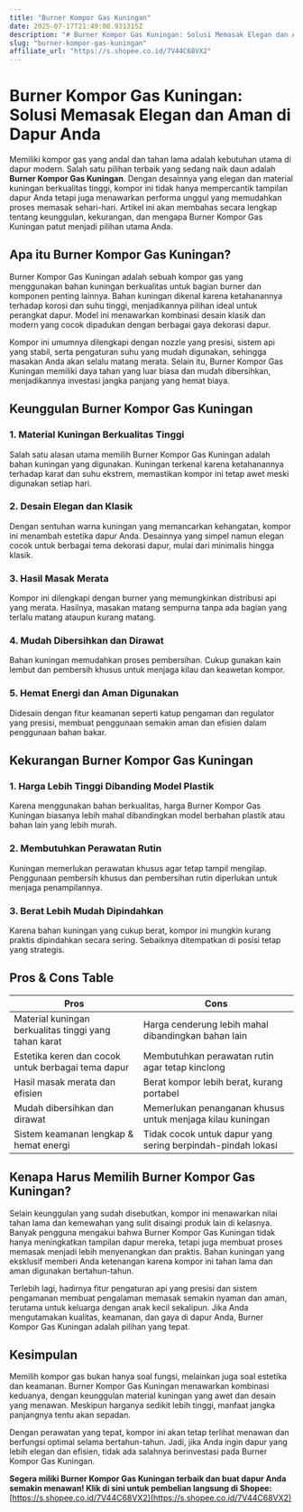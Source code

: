 ```yaml
---
title: "Burner Kompor Gas Kuningan"
date: 2025-07-17T21:49:08.931315Z
description: "# Burner Kompor Gas Kuningan: Solusi Memasak Elegan dan Aman di Dapur Anda..."
slug: "burner-kompor-gas-kuningan"
affiliate_url: "https://s.shopee.co.id/7V44C68VX2"
---
```

# Burner Kompor Gas Kuningan: Solusi Memasak Elegan dan Aman di Dapur Anda

Memiliki kompor gas yang andal dan tahan lama adalah kebutuhan utama di dapur modern. Salah satu pilihan terbaik yang sedang naik daun adalah **Burner Kompor Gas Kuningan**. Dengan desainnya yang elegan dan material kuningan berkualitas tinggi, kompor ini tidak hanya mempercantik tampilan dapur Anda tetapi juga menawarkan performa unggul yang memudahkan proses memasak sehari-hari. Artikel ini akan membahas secara lengkap tentang keunggulan, kekurangan, dan mengapa Burner Kompor Gas Kuningan patut menjadi pilihan utama Anda.

## Apa itu Burner Kompor Gas Kuningan?

Burner Kompor Gas Kuningan adalah sebuah kompor gas yang menggunakan bahan kuningan berkualitas untuk bagian burner dan komponen penting lainnya. Bahan kuningan dikenal karena ketahanannya terhadap korosi dan suhu tinggi, menjadikannya pilihan ideal untuk perangkat dapur. Model ini menawarkan kombinasi desain klasik dan modern yang cocok dipadukan dengan berbagai gaya dekorasi dapur.

Kompor ini umumnya dilengkapi dengan nozzle yang presisi, sistem api yang stabil, serta pengaturan suhu yang mudah digunakan, sehingga masakan Anda akan selalu matang merata. Selain itu, Burner Kompor Gas Kuningan memiliki daya tahan yang luar biasa dan mudah dibersihkan, menjadikannya investasi jangka panjang yang hemat biaya.

## Keunggulan Burner Kompor Gas Kuningan

### 1. Material Kuningan Berkualitas Tinggi

Salah satu alasan utama memilih Burner Kompor Gas Kuningan adalah bahan kuningan yang digunakan. Kuningan terkenal karena ketahanannya terhadap karat dan suhu ekstrem, memastikan kompor ini tetap awet meski digunakan setiap hari.

### 2. Desain Elegan dan Klasik

Dengan sentuhan warna kuningan yang memancarkan kehangatan, kompor ini menambah estetika dapur Anda. Desainnya yang simpel namun elegan cocok untuk berbagai tema dekorasi dapur, mulai dari minimalis hingga klasik.

### 3. Hasil Masak Merata

Kompor ini dilengkapi dengan burner yang memungkinkan distribusi api yang merata. Hasilnya, masakan matang sempurna tanpa ada bagian yang terlalu matang ataupun kurang matang.

### 4. Mudah Dibersihkan dan Dirawat

Bahan kuningan memudahkan proses pembersihan. Cukup gunakan kain lembut dan pembersih khusus untuk menjaga kilau dan keawetan kompor.

### 5. Hemat Energi dan Aman Digunakan

Didesain dengan fitur keamanan seperti katup pengaman dan regulator yang presisi, membuat penggunaan semakin aman dan efisien dalam penggunaan bahan bakar.

## Kekurangan Burner Kompor Gas Kuningan

### 1. Harga Lebih Tinggi Dibanding Model Plastik

Karena menggunakan bahan berkualitas, harga Burner Kompor Gas Kuningan biasanya lebih mahal dibandingkan model berbahan plastik atau bahan lain yang lebih murah.

### 2. Membutuhkan Perawatan Rutin

Kuningan memerlukan perawatan khusus agar tetap tampil mengilap. Penggunaan pembersih khusus dan pembersihan rutin diperlukan untuk menjaga penampilannya.

### 3. Berat Lebih Mudah Dipindahkan

Karena bahan kuningan yang cukup berat, kompor ini mungkin kurang praktis dipindahkan secara sering. Sebaiknya ditempatkan di posisi tetap yang strategis.

## Pros & Cons Table

| Pros | Cons |
| -------- | -------- |
| Material kuningan berkualitas tinggi yang tahan karat | Harga cenderung lebih mahal dibandingkan bahan lain |
| Estetika keren dan cocok untuk berbagai tema dapur | Membutuhkan perawatan rutin agar tetap kinclong |
| Hasil masak merata dan efisien | Berat kompor lebih berat, kurang portabel |
| Mudah dibersihkan dan dirawat | Memerlukan penanganan khusus untuk menjaga kilau kuningan |
| Sistem keamanan lengkap & hemat energi | Tidak cocok untuk dapur yang sering berpindah-pindah lokasi |

## Kenapa Harus Memilih Burner Kompor Gas Kuningan?

Selain keunggulan yang sudah disebutkan, kompor ini menawarkan nilai tahan lama dan kemewahan yang sulit disaingi produk lain di kelasnya. Banyak pengguna mengakui bahwa Burner Kompor Gas Kuningan tidak hanya meningkatkan tampilan dapur mereka, tetapi juga membuat proses memasak menjadi lebih menyenangkan dan praktis. Bahan kuningan yang eksklusif memberi Anda ketenangan karena kompor ini tahan lama dan aman digunakan bertahun-tahun.

Terlebih lagi, hadirnya fitur pengaturan api yang presisi dan sistem pengamanan membuat pengalaman memasak semakin nyaman dan aman, terutama untuk keluarga dengan anak kecil sekalipun. Jika Anda mengutamakan kualitas, keamanan, dan gaya di dapur Anda, Burner Kompor Gas Kuningan adalah pilihan yang tepat.

## Kesimpulan

Memilih kompor gas bukan hanya soal fungsi, melainkan juga soal estetika dan keamanan. Burner Kompor Gas Kuningan menawarkan kombinasi keduanya, dengan keunggulan material kuningan yang awet dan desain yang menawan. Meskipun harganya sedikit lebih tinggi, manfaat jangka panjangnya tentu akan sepadan.

Dengan perawatan yang tepat, kompor ini akan tetap terlihat menawan dan berfungsi optimal selama bertahun-tahun. Jadi, jika Anda ingin dapur yang lebih elegan dan efisien, tidak ada salahnya berinvestasi pada Burner Kompor Gas Kuningan.

**Segera miliki Burner Kompor Gas Kuningan terbaik dan buat dapur Anda semakin menawan! Klik di sini untuk pembelian langsung di Shopee:** [https://s.shopee.co.id/7V44C68VX2](https://s.shopee.co.id/7V44C68VX2)